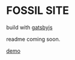 # FOSSIL SITE

build with [gatsbyjs](https://www.gatsbyjs.org/)

readme coming soon.

[demo](https://fossil.netlify.com)
